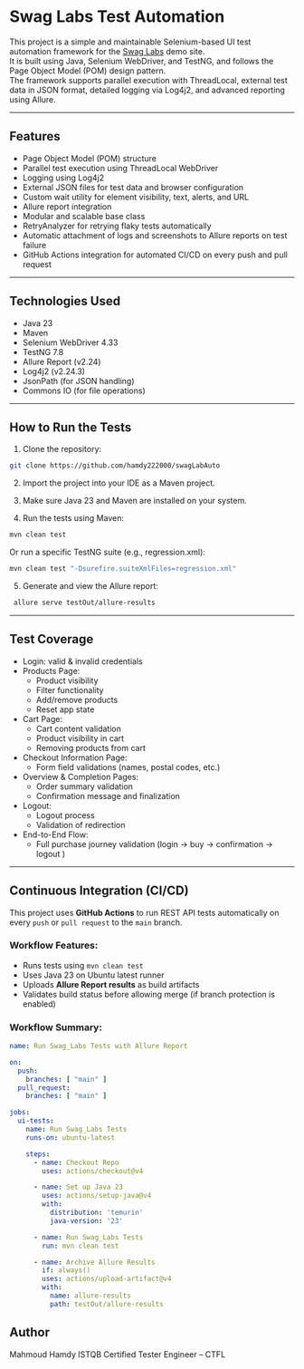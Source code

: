 # Swag Labs Test Automation

This project is a simple and maintainable Selenium-based UI test automation framework for the [Swag Labs](https://www.saucedemo.com) demo site.  
It is built using Java, Selenium WebDriver, and TestNG, and follows the Page Object Model (POM) design pattern.  
The framework supports parallel execution with ThreadLocal, external test data in JSON format, detailed logging via Log4j2, and advanced reporting using Allure.

---

## Features

- Page Object Model (POM) structure
- Parallel test execution using ThreadLocal WebDriver
- Logging using Log4j2
- External JSON files for test data and browser configuration
- Custom wait utility for element visibility, text, alerts, and URL
- Allure report integration
- Modular and scalable base class
- RetryAnalyzer for retrying flaky tests automatically
- Automatic attachment of logs and screenshots to Allure reports on test failure
- GitHub Actions integration for automated CI/CD on every push and pull request


---

## Technologies Used

- Java 23
- Maven
- Selenium WebDriver 4.33
- TestNG 7.8
- Allure Report (v2.24)
- Log4j2 (v2.24.3)
- JsonPath (for JSON handling)
- Commons IO (for file operations)

---

## How to Run the Tests

1. Clone the repository: 
```bash
git clone https://github.com/hamdy222000/swagLabAuto
```

2. Import the project into your IDE as a Maven project.

3. Make sure Java 23 and Maven are installed on your system.

4. Run the tests using Maven:
   
```bash
mvn clean test 
```
Or run a specific TestNG suite (e.g., regression.xml):

```bash
mvn clean test "-Dsurefire.suiteXmlFiles=regression.xml"
```

5. Generate and view the Allure report:
```bash
 allure serve testOut/allure-results
```
   
---

## Test Coverage

- Login: valid & invalid credentials  
- Products Page:
  - Product visibility  
  - Filter functionality  
  - Add/remove products  
  - Reset app state  
- Cart Page:
  - Cart content validation  
  - Product visibility in cart  
  - Removing products from cart  
- Checkout Information Page:
  - Form field validations (names, postal codes, etc.)  
- Overview & Completion Pages:
  - Order summary validation  
  - Confirmation message and finalization  
- Logout:
  - Logout process  
  - Validation of redirection  
- End-to-End Flow:
  - Full purchase journey validation (login → buy → confirmation → logout )


---

##  Continuous Integration (CI/CD)

This project uses **GitHub Actions** to run REST API tests automatically on every `push` or `pull request` to the `main` branch.

###  Workflow Features:
- Runs tests using `mvn clean test`
- Uses Java 23 on Ubuntu latest runner
- Uploads **Allure Report results** as build artifacts
- Validates build status before allowing merge (if branch protection is enabled)

###  Workflow Summary:
```yaml
name: Run Swag_Labs Tests with Allure Report

on:
  push:
    branches: [ "main" ]
  pull_request:
    branches: [ "main" ]

jobs:
  ui-tests:
    name: Run Swag_Labs Tests
    runs-on: ubuntu-latest

    steps:
      - name: Checkout Repo
        uses: actions/checkout@v4

      - name: Set up Java 23
        uses: actions/setup-java@v4
        with:
          distribution: 'temurin'
          java-version: '23'

      - name: Run Swag_Labs Tests
        run: mvn clean test

      - name: Archive Allure Results
        if: always()
        uses: actions/upload-artifact@v4
        with:
          name: allure-results
          path: testOut/allure-results
```

## Author
Mahmoud Hamdy
ISTQB Certified Tester Engineer – CTFL

